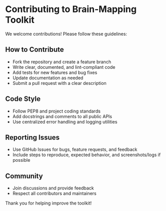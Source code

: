 # Contributing to Brain-Mapping Toolkit

We welcome contributions! Please follow these guidelines:

## How to Contribute
- Fork the repository and create a feature branch
- Write clear, documented, and lint-compliant code
- Add tests for new features and bug fixes
- Update documentation as needed
- Submit a pull request with a clear description

## Code Style
- Follow PEP8 and project coding standards
- Add docstrings and comments to all public APIs
- Use centralized error handling and logging utilities

## Reporting Issues
- Use GitHub Issues for bugs, feature requests, and feedback
- Include steps to reproduce, expected behavior, and screenshots/logs if possible

## Community
- Join discussions and provide feedback
- Respect all contributors and maintainers

Thank you for helping improve the toolkit!

